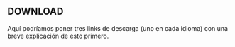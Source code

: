 ## DOWNLOAD

Aquí podríamos poner tres links de descarga (uno en cada idioma) con una breve explicación de esto primero. 

